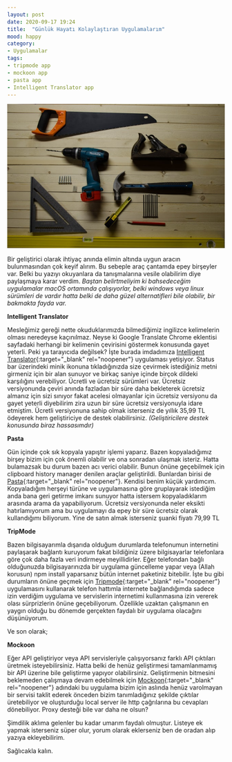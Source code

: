 ```yaml
---
layout: post
date: 2020-09-17 19:24
title:  "Günlük Hayatı Kolaylaştıran Uygulamalarım"
mood: happy
category: 
- Uygulamalar
tags:
- tripmode app
- mockoon app
- pasta app
- Intelligent Translator app
---
```


![Photo by Eugen on Unsplash](https://raw.githubusercontent.com/inarli/inarli.github.io/master/assets/img/eugen-str-CrhsIRY3JWY-unsplash-mid.jpg)

Bir geliştirici olarak ihtiyaç anında elimin altında uygun aracın bulunmasından çok keyif alırım. Bu sebeple araç çantamda epey birşeyler var. Belki bu yazıyı okuyanlara da tanışmalarına vesile olabilirim diye paylaşmaya karar verdim. *Baştan belirtmeliyim ki bahsedeceğim uygulamalar macOS ortamında çalışıyorlar, belki windows veya linux sürümleri de vardır hatta belki de daha güzel alternatifleri bile olabilir, bir bakmakta fayda var.*

<!--more-->

**Intelligent Translator**

Mesleğimiz gereği nette okuduklarımızda bilmediğimiz ingilizce kelimelerin olması neredeyse kaçınılmaz. Neyse ki Google Translate Chrome eklentisi sayfadaki herhangi bir kelimenin çevirisini göstermek konusunda gayet yeterli. Peki ya tarayıcıda değilsek? İşte burada imdadımıza [Intelligent Translator](https://apps.apple.com/us/app/intelligent-translator/id1217010477?mt=12){:target="_blank" rel="noopener"} uygulaması yetişiyor. Status bar üzerindeki minik ikonuna tıkladığınızda size çevirmek istediğiniz metni girmeniz için bir alan sunuyor ve birkaç saniye içinde birçok dildeki karşılığını verebiliyor. Ücretli ve ücretsiz sürümleri var. Ücretsiz versiyonunda çeviri anında fazladan bir süre daha bekleterek ücretsiz almanız için sizi sınıyor fakat acelesi olmayanlar için ücretsiz versiyonu da gayet yeterli diyebilirim zira uzun bir süre ücretsiz versiyonuyla idare etmiştim. Ücretli versiyonuna sahip olmak isterseniz de yıllık 35,99 TL ödeyerek hem geliştiriciye de destek olabilirsiniz. *(Geliştiricilere destek konusunda biraz hassasımdır)*

**Pasta**

Gün içinde çok sık kopyala yapıştır işlemi yaparız. Bazen kopyaladığımız birşey bizim için çok önemli olabilir ve ona sonradan ulaşmak isteriz. Hatta bulamazsak bu durum bazen acı verici olabilir. Bunun önüne geçebilmek için clipboard history manager denilen araçlar geliştirildi. Bunlardan birisi de [Pasta](https://getpasta.com/){:target="_blank" rel="noopener"}.
Kendisi benim küçük yardımcım. Kopyaladığım herşeyi türüne ve uygulamasına göre gruplayarak istediğim anda bana geri getirme imkanı sunuyor hatta istersem kopyaladıklarım arasında arama da yapabiliyorum. Ücretsiz versiyonunda neler eksikti hatırlamıyorum ama bu uygulamayı da epey bir süre ücretsiz olarak kullandığımı biliyorum. Yine de satın almak isterseniz şuanki fiyatı 79,99 TL

**TripMode**

Bazen bilgisayarımla dışarıda olduğum durumlarda telefonumun internetini paylaşarak bağlantı kuruyorum fakat bildiğiniz üzere bilgisayarlar telefonlara göre çok daha fazla veri indirmeye meyillidirler. Eğer telefondan bağlı olduğunuzda bilgisayarınızda bir uygulama güncelleme yapar veya (Allah korusun) npm install yaparsanız bütün internet paketiniz bitebilir. İşte bu gibi durumların önüne geçmek için [Tripmode](https://www.tripmode.ch/){:target="_blank" rel="noopener"} uygulamasını kullanarak telefon hattımla internete bağlandığımda sadece izin verdiğim uygulama ve servislerin internetimi kullanmasına izin vererek olası sürprizlerin önüne geçebiliyorum. Özellikle uzaktan çalışmanın en yaygın olduğu bu dönemde gerçekten faydalı bir uygulama olacağını düşünüyorum.

Ve son olarak;

**Mockoon**

Eğer API geliştiriyor veya API servisleriyle çalışıyorsanız farklı API çıktıları üretmek isteyebilirsiniz. Hatta belki de henüz geliştirmesi tamamlanmamış bir API üzerine bile geliştirme yapıyor olabilirsiniz. Geliştirmenin bitmesini beklemeden çalışmaya devam edebilmek için [Mockoon](https://mockoon.com/){:target="_blank" rel="noopener"} adındaki bu uygulama bizim için aslında henüz varolmayan bir servisi taklit ederek önceden bizim tanımladığınız şekilde çıktılar üretebiliyor ve oluşturduğu local server ile http çağrılarına bu cevapları dönebiliyor. Proxy desteği bile var daha ne olsun?

Şimdilik aklıma gelenler bu kadar umarım faydalı olmuştur. Listeye ek yapmak isterseniz süper olur, yorum olarak eklerseniz ben de oradan alıp yazıya ekleyebilirim.

Sağlıcakla kalın.








